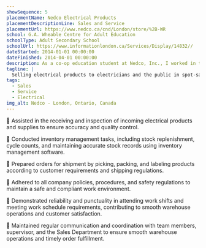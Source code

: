 ```yaml
---
showSequence: 5
placementName: Nedco Electrical Products
placementDescriptionLine: Sales and Service
placementUrl: https://www.nedco.ca/cnd/London/store/%2B-WR
school: G.A. Wheable Centre for Adult Education
schoolType: Adult Secondary School
schoolUrl: https://www.informationlondon.ca/Services/Display/14832//
dateStarted: 2014-01-01 00:00:00
dateFinished: 2014-04-01 00:00:00
description: As a co-op education student at Nedco, Inc., I worked in the warehouse where my primary responsibilities included receiving, stocking, fulfilling orders for electrical supplies, and talking with electricians. Throughout my time at Nedco, I gained valuable experience in supply chain management, inventory control, and order fulfillment processes. In addition to my daily tasks, I had the opportunity to work on several projects, including developing a more efficient process for managing inventory, improving the accuracy of order fulfillment, and cleaning up the retail space of the store. I was also given the chance to work closely with the sales team to better understand customer needs and ensure that orders were fulfilled accurately and on time. Overall, my time at Nedco was a great learning experience, and I gained valuable knowledge and skills in the field of supply chain management. I appreciated the opportunity to work with a team of dedicated professionals who were always willing to help and teach me new things.
tagline: |
  Selling electrical products to electricians and the public in spot-sales as well as projects
tags:
  - Sales
  - Service
  - Electrical
img_alt: Nedco - London, Ontario, Canada
---
```


🔸 Assisted in the receiving and inspection of incoming electrical products and supplies to ensure accuracy and quality control.

🔸 Conducted inventory management tasks, including stock replenishment, cycle counts, and maintaining accurate stock records using inventory management software.

🔸 Prepared orders for shipment by picking, packing, and labeling products according to customer requirements and shipping regulations.

🔸 Adhered to all company policies, procedures, and safety regulations to maintain a safe and compliant work environment.

🔸 Demonstrated reliability and punctuality in attending work shifts and meeting work schedule requirements, contributing to smooth warehouse operations and customer satisfaction.

🔸 Maintained regular communication and coordination with team members, supervisor, and the Sales Department to ensure smooth warehouse operations and timely order fulfillment.
